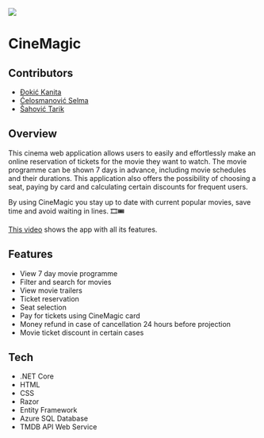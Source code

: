 ![](images/logo_normalno_vol2.png)
# CineMagic

## Contributors 
- [Đokić Kanita](https://github.com/kdokic1 "Github")
- [Ćelosmanović Selma](https://github.com/scelosmano1 "Github")
- [Šahović Tarik](https://github.com/tsahovic1 "Github")

## Overview

This cinema web application allows users to easily and effortlessly make an online reservation of tickets for the movie they want to watch. The movie programme can be shown 7 days in advance, including movie schedules and their durations. This application also offers the possibility of choosing a seat, paying by card and calculating certain discounts for frequent users. 

By using CineMagic you stay up to date with current popular movies, save time and avoid waiting in lines. 🎞️🎟️

[This video](https://drive.google.com/file/d/1eDYLvyWgexlPym0c-__venboOx6y3IuL/view?usp=sharing) shows the app with all its features. 

## Features

- View 7 day movie programme
- Filter and search for movies
- View movie trailers
- Ticket reservation
-	Seat selection
-	Pay for tickets using CineMagic card
-	Money refund in case of cancellation 24 hours before projection
-	Movie ticket discount in certain cases

## Tech
* .NET Core
* HTML
* CSS
* Razor 
* Entity Framework
* Azure SQL Database
* TMDB API Web Service
